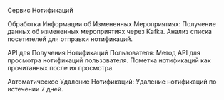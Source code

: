 Сервис Нотификаций

Обработка Информации об Измененных Мероприятиях:
Получение данных об измененных мероприятиях через Kafka.
Анализ списка посетителей для отправки нотификаций.

API для Получения Нотификаций Пользователя:
Метод API для просмотра нотификаций пользователя.
Пометка нотификаций как прочитанных после их просмотра.

Автоматическое Удаление Нотификаций:
Удаление нотификаций по истечении 7 дней.

